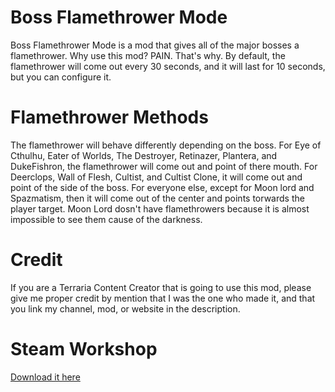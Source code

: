 ﻿# Boss Flamethrower Mode
Boss Flamethrower Mode is a mod that gives all of the major bosses a flamethrower. 
Why use this mod? PAIN. That's why.
By default, the flamethrower will come out every 30 seconds, and it will last for 10 seconds, but you can configure it.

# Flamethrower Methods
The flamethrower will behave differently depending on the boss. 
For Eye of Cthulhu, Eater of Worlds, The Destroyer, Retinazer, Plantera, and DukeFishron, the flamethrower will come out and point of there mouth.
For Deerclops, Wall of Flesh, Cultist, and Cultist Clone, it will come out and point of the side of the boss.
For everyone else, except for Moon lord and Spazmatism, then it will come out of the center and points torwards the player target. 
Moon Lord dosn't have flamethrowers because it is almost impossible to see them cause of the darkness.

# Credit
If you are a Terraria Content Creator that is going to use this mod, please give me proper credit by mention that I was the one who made it, and that you link my channel, mod, or website in the description.

# Steam Workshop
[Download it here](https://steamcommunity.com/sharedfiles/filedetails/?id=2933068806)
